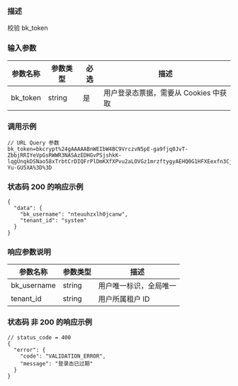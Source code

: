 ### 描述

校验 bk_token

### 输入参数

| 参数名称     | 参数类型   | 必选 | 描述                      |
|----------|--------|----|-------------------------|
| bk_token | string | 是  | 用户登录态票据，需要从 Cookies 中获取 |

### 调用示例

```json5
// URL Query 参数
bk_token=bkcrypt%24gAAAAABnWEIbW4BC9VrczvN5pE-ga9fjq0JvT-ZbbjRRIYeVpGsRWWR3NASAzEDHGvPSjshkK-lqgUnqkDSNao58xTrbtCrDIQFrPlDmKXfXPvu2aLOVGz1mrzftygyAEHQ0G1HFXEexfn3CjkwedW5j2-Yu-GU5XA%3D%3D
```

### 状态码 200 的响应示例

```json5
{
  "data": {
    "bk_username": "nteuuhzxlh0jcanw",
    "tenant_id": "system"
  }
}

```

### 响应参数说明

| 参数名称        | 参数类型   | 描述          |
|-------------|--------|-------------|
| bk_username | string | 用户唯一标识，全局唯一 |
| tenant_id   | string | 用户所属租户 ID   |

### 状态码 非 200 的响应示例

```json5
// status_code = 400
{
  "error": {
    "code": "VALIDATION_ERROR",
    "message": "登录态已过期"
  }
}
```
